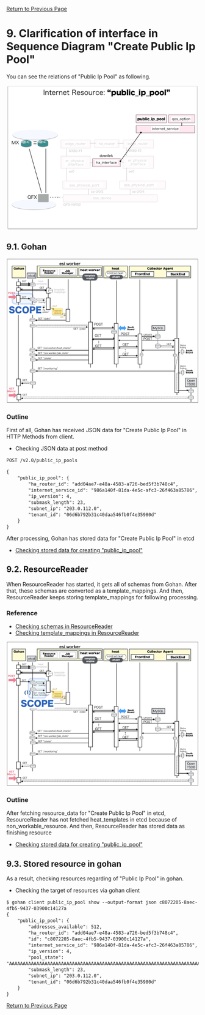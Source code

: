 [Return to Previous Page](00_internet_gateway.md)

# 9. Clarification of interface in Sequence Diagram "Create Public Ip Pool"
You can see the relations of "Public Ip Pool" as following.

![Public Ip Pool](resource/gohan_investigate_for_inetgw.010.png)


## 9.1. Gohan

![scope](../images/ESI_Sequence_diagram.002.png)

### Outline
First of all, Gohan has received JSON data for "Create Public Ip Pool" in HTTP Methods from client.

* Checking JSON data at post method
```
POST /v2.0/public_ip_pools
```
```
{
    "public_ip_pool": {
        "ha_router_id": "add04ae7-e48a-4583-a726-bed5f3b748c4",
        "internet_service_id": "986a140f-81da-4e5c-afc3-26f463a85786",
        "ip_version": 4,
        "submask_length": 23,
        "subnet_ip": "203.0.112.0",
        "tenant_id": "06d6b792b31c40daa546fb0f4e35980d"
    }
}
```
After processing, Gohan has stored data for "Create Public Ip Pool" in etcd

* [Checking stored data for creating "public_ip_pool"](stored_in_etcd/01_Gohan/CreatePublicIpPool_01.md)


## 9.2. ResourceReader
When ResourceReader has started, it gets all of schemas from Gohan.
After that, these schemas are converted as a template_mappings.
And then, ResourceReader keeps storing template_mappings for following processing.

### Reference
* [Checking schemas in ResourceReader](../memo/schemas.txt)
* [Checking template_mappings in ResourceReader](../memo/template_mappings.md)

![scope](../images/ESI_Sequence_diagram.003.png)

### Outline
After fetching resource_data for "Create Public Ip Pool" in etcd, ResourceReader has not fetched heat_templates in etcd because of non_workable_resource.
And then, ResourceReader has stored data as finishing resource

* [Checking stored data for creating "public_ip_pool"](stored_in_etcd/00_ResourceReader/CreatePublicIpPool_01.md)


## 9.3. Stored resource in gohan
As a result, checking resources regarding of "Public Ip Pool" in gohan.

* Checking the target of resources via gohan client
```
$ gohan client public_ip_pool show --output-format json c8072205-8aec-4fb5-9437-03900c14127a
{
    "public_ip_pool": {
        "addresses_available": 512,
        "ha_router_id": "add04ae7-e48a-4583-a726-bed5f3b748c4",
        "id": "c8072205-8aec-4fb5-9437-03900c14127a",
        "internet_service_id": "986a140f-81da-4e5c-afc3-26f463a85786",
        "ip_version": 4,
        "pool_state": "AAAAAAAAAAAAAAAAAAAAAAAAAAAAAAAAAAAAAAAAAAAAAAAAAAAAAAAAAAAAAAAAAAAAAAAAAAAAAAAAAAAAAAAAAAAAAAAAAAAAAAAAAAAAAAAAAAAAAAAAAAAAAAAAAAAAAAAAAAAAAAAAAAAAAAAAAAAAAAAAAAAAAAAAAAAAAAAAAAAAAAAAAAAAAAAAAAAAAAAAAAAAAAAAAAAAAAAAAAAAAAAAAAAAAAAAAAAAAAAAAAAAAAAAAAAAAAAAAAAAAAAAAAAAAAAAAAAAAAAAAAAAAAAAAAAAAAAAAAAAAAAAAAAAAAAAAAAAAAAAAAAAAAAAAAAAAAAAAAAAAA==",
        "submask_length": 23,
        "subnet_ip": "203.0.112.0",
        "tenant_id": "06d6b792b31c40daa546fb0f4e35980d"
    }
}
```

[Return to Previous Page](00_internet_gateway.md)

